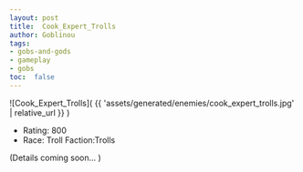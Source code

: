 ```yaml
---
layout: post
title:  Cook_Expert_Trolls
author: Goblinou
tags:
- gobs-and-gods
- gameplay
- gobs
toc:  false
---
```


![Cook_Expert_Trolls]( {{ 'assets/generated/enemies/cook_expert_trolls.jpg' | relative_url }} )
- Rating: 800
- Race: Troll  Faction:Trolls

(Details coming soon... )